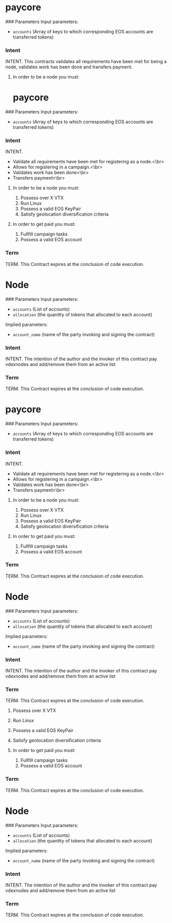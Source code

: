 <h1 class="contract">
   paycore
</h1>
### Parameters
Input parameters:

* `accounts` (Array of keys to which corresponding EOS accounts are transferred tokens)


### Intent
INTENT. This contracts validates all requirements have been met for being a node, validates work has been done and transfers payment.

1. In order to be a node you must:<br/><h1 class="contract">
   paycore
</h1>
### Parameters
Input parameters:

* `accounts` (Array of keys to which corresponding EOS accounts are transferred tokens)


### Intent
INTENT.
- Validate all requirements have been met for registering as a node.<\br>
- Allows for registering in a campaign.<\br>
- Validates work has been done<\br>
- Transfers payment<\br>

1. In order to be a node you must:<br/>
   1. Possess over X VTX
   2. Run Linux
   3. Possess a valid EOS KeyPair
   4. Satisfy geolocation diversification criteria

2. In order to get paid you must:
   1. Fullfill campaign tasks
   2. Possess a valid EOS account



### Term
TERM. This Contract expires at the conclusion of code execution.

<h1 class="contract">
  Node
</h1>
### Parameters
Input parameters:

* `accounts` (List of accounts)
* `allocation` (the quantity of tokens that allocated to each account)

Implied parameters:

* `account_name` (name of the party invoking and signing the contract)

### Intent
INTENT. The intention of the author and the invoker of this contract pay vdexnodes and add/remove them from an active list

### Term
TERM. This Contract expires at the conclusion of code execution.
<h1 class="contract">
   paycore
</h1>
### Parameters
Input parameters:

* `accounts` (Array of keys to which corresponding EOS accounts are transferred tokens)


### Intent
INTENT.
- Validate all requirements have been met for registering as a node.<\br>
- Allows for registering in a campaign.<\br>
- Validates work has been done<\br>
- Transfers payment<\br>

1. In order to be a node you must:<br/>
   1. Possess over X VTX
   2. Run Linux
   3. Possess a valid EOS KeyPair
   4. Satisfy geolocation diversification criteria

2. In order to get paid you must:
   1. Fullfill campaign tasks
   2. Possess a valid EOS account



### Term
TERM. This Contract expires at the conclusion of code execution.

<h1 class="contract">
  Node
</h1>
### Parameters
Input parameters:

* `accounts` (List of accounts)
* `allocation` (the quantity of tokens that allocated to each account)

Implied parameters:

* `account_name` (name of the party invoking and signing the contract)

### Intent
INTENT. The intention of the author and the invoker of this contract pay vdexnodes and add/remove them from an active list

### Term
TERM. This Contract expires at the conclusion of code execution.

   1. Possess over X VTX
   2. Run Linux
   3. Possess a valid EOS KeyPair
   4. Satisfy geolocation diversification criteria

2. In order to get paid you must:
   1. Fullfill campaign tasks
   2. Possess a valid EOS account



### Term
TERM. This Contract expires at the conclusion of code execution.

<h1 class="contract">
  Node
</h1>
### Parameters
Input parameters:

* `accounts` (List of accounts)
* `allocation` (the quantity of tokens that allocated to each account)

Implied parameters:

* `account_name` (name of the party invoking and signing the contract)

### Intent
INTENT. The intention of the author and the invoker of this contract pay vdexnodes and add/remove them from an active list

### Term
TERM. This Contract expires at the conclusion of code execution.
